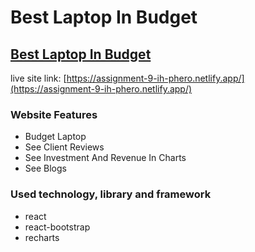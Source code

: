 # Best Laptop In Budget

## [Best Laptop In Budget](https://assignment-9-ih-phero.netlify.app/)

live site link: [https://assignment-9-ih-phero.netlify.app/](https://assignment-9-ih-phero.netlify.app/)

### Website Features

* Budget Laptop
* See Client Reviews
* See Investment And Revenue In Charts
* See Blogs

### Used technology, library and framework

* react
* react-bootstrap
* recharts